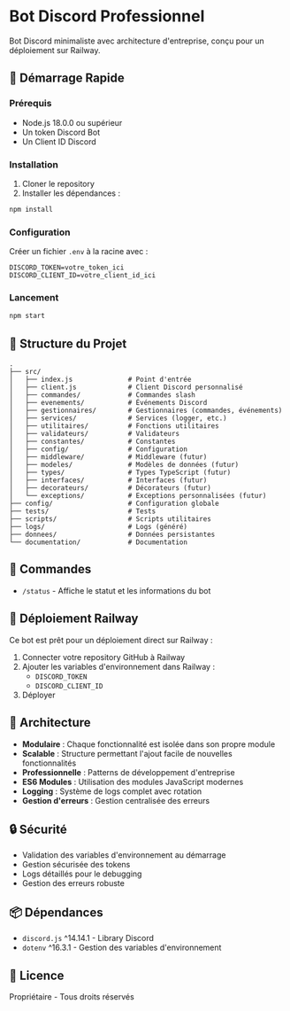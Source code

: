 # Bot Discord Professionnel

Bot Discord minimaliste avec architecture d'entreprise, conçu pour un déploiement sur Railway.

## 🚀 Démarrage Rapide

### Prérequis

- Node.js 18.0.0 ou supérieur
- Un token Discord Bot
- Un Client ID Discord

### Installation

1. Cloner le repository
2. Installer les dépendances :
```bash
npm install
```

### Configuration

Créer un fichier `.env` à la racine avec :
```env
DISCORD_TOKEN=votre_token_ici
DISCORD_CLIENT_ID=votre_client_id_ici
```

### Lancement

```bash
npm start
```

## 📁 Structure du Projet

```
.
├── src/
│   ├── index.js              # Point d'entrée
│   ├── client.js             # Client Discord personnalisé
│   ├── commandes/            # Commandes slash
│   ├── evenements/           # Événements Discord
│   ├── gestionnaires/        # Gestionnaires (commandes, événements)
│   ├── services/             # Services (logger, etc.)
│   ├── utilitaires/          # Fonctions utilitaires
│   ├── validateurs/          # Validateurs
│   ├── constantes/           # Constantes
│   ├── config/               # Configuration
│   ├── middleware/           # Middleware (futur)
│   ├── modeles/              # Modèles de données (futur)
│   ├── types/                # Types TypeScript (futur)
│   ├── interfaces/           # Interfaces (futur)
│   ├── decorateurs/          # Décorateurs (futur)
│   └── exceptions/           # Exceptions personnalisées (futur)
├── config/                   # Configuration globale
├── tests/                    # Tests
├── scripts/                  # Scripts utilitaires
├── logs/                     # Logs (généré)
├── donnees/                  # Données persistantes
└── documentation/            # Documentation

```

## 🤖 Commandes

- `/status` - Affiche le statut et les informations du bot

## 🚄 Déploiement Railway

Ce bot est prêt pour un déploiement direct sur Railway :

1. Connecter votre repository GitHub à Railway
2. Ajouter les variables d'environnement dans Railway :
   - `DISCORD_TOKEN`
   - `DISCORD_CLIENT_ID`
3. Déployer

## 📝 Architecture

- **Modulaire** : Chaque fonctionnalité est isolée dans son propre module
- **Scalable** : Structure permettant l'ajout facile de nouvelles fonctionnalités
- **Professionnelle** : Patterns de développement d'entreprise
- **ES6 Modules** : Utilisation des modules JavaScript modernes
- **Logging** : Système de logs complet avec rotation
- **Gestion d'erreurs** : Gestion centralisée des erreurs

## 🔒 Sécurité

- Validation des variables d'environnement au démarrage
- Gestion sécurisée des tokens
- Logs détaillés pour le debugging
- Gestion des erreurs robuste

## 📦 Dépendances

- `discord.js` ^14.14.1 - Library Discord
- `dotenv` ^16.3.1 - Gestion des variables d'environnement

## 📄 Licence

Propriétaire - Tous droits réservés
